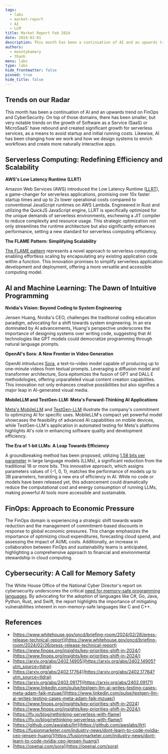 ```yaml
---
tags:
  - labs
  - market-report
  - AI
  - LLM
title: Market Report Feb 2024
date: 2024-03-01
description: This month has been a continuation of AI and an upwards trend on FinOps and CyberSecurity. On top of those domains, there has been smaller, but very notable trends on the growth of Software as a Service (SaaS) or MicroSaaS' have rebound and created significant growth for serverless services, as a means to avoid startup and initial running costs. Likewise, AI has been changing how we work and how we design systems to enrich workflows and create more naturally interactive apps.
authors:
  - monotykamary
  - thanh
menu: labs
type: labs
hide_frontmatter: false
pinned: true
hide_title: false
---
```


## Trends on our Radar
This month has been a continuation of AI and an upwards trend on FinOps and CyberSecurity. On top of those domains, there has been smaller, but very notable trends on the growth of Software as a Service (SaaS) or MicroSaaS' have rebound and created significant growth for serverless services, as a means to avoid startup and initial running costs. Likewise, AI has been changing how we work and how we design systems to enrich workflows and create more naturally interactive apps.

## Serverless Computing: Redefining Efficiency and Scalability
**AWS's Low Latency Runtime (LLRT)**

Amazon Web Services (AWS) introduced the Low Latency Runtime ([LLRT](https://github.com/awslabs/llrt)), a game-changer for serverless applications, promising over 10x faster startup times and up to 2x lower operational costs compared to conventional JavaScript runtimes on AWS Lambda. Engineered in Rust and utilizing the QuickJS JavaScript engine, LLRT is specifically optimized for the unique demands of serverless environments, eschewing a JIT compiler to reduce complexity and resource usage. This strategic optimization not only streamlines the runtime architecture but also significantly enhances performance, setting a new standard for serverless computing efficiency.  
  

**The FLAME Pattern: Simplifying Scalability**

[The FLAME pattern](https://fly.io/blog/rethinking-serverless-with-flame) represents a novel approach to serverless computing, enabling effortless scaling by encapsulating any existing application code within a function. This innovation promises to simplify serverless application development and deployment, offering a more versatile and accessible computing model.

  

## AI and Machine Learning: The Dawn of Intuitive Programming
**Nvidia's Vision: Beyond Coding to System Engineering**

Jensen Huang, Nvidia's CEO, challenges the traditional coding education paradigm, advocating for a shift towards system engineering. In an era dominated by AI advancements, Huang's perspective underscores the importance of designing systems over writing code, suggesting that AI technologies like GPT models could democratize programming through natural language prompts.  
  
**OpenAI's Sora: A New Frontier in Video Generation**  

OpenAI introduces [Sora](https://openai.com/sora), a text-to-video model capable of producing up to one-minute videos from textual prompts. Leveraging a diffusion model and transformer architecture, Sora epitomizes the fusion of GPT and DALL·E methodologies, offering unparalleled visual content creation capabilities. This innovation not only enhances creative possibilities but also signifies a major leap in AI-generated visual media.

**MobileLLM and TestGen-LLM: Meta's Forward-Thinking AI Applications**

[Meta's MobileLLM](https://arxiv.org/pdf/2402.14905.pdf) and [TestGen-LLM](https://www.linkedin.com/pulse/testgen-llm-ai-writes-testing-cases-meta-adam-faik-mzuae) illustrate the company's commitment to optimizing AI for specific uses. MobileLLM's compact yet powerful model showcases the feasibility of advanced AI capabilities on mobile devices, while TestGen-LLM's application in automated testing for Meta's platforms highlights AI's role in enhancing software quality and development efficiency.

**The Era of 1-bit LLMs: A Leap Towards Efficiency**

A groundbreaking method has been proposed, utilizing [1.58 bits per parameter](https://arxiv.org/abs/2402.17764) in large language models (LLMs), a significant reduction from the traditional 16 or more bits. This innovative approach, which assigns parameters values of {-1, 0, 1}, matches the performance of models up to 3B parameters, heralding a new era of efficiency in AI. While no code or models have been released yet, this advancement could dramatically reduce the computational cost and energy consumption of running LLMs, making powerful AI tools more accessible and sustainable.  
  

## FinOps: Approach to Economic Pressure
The FinOps domain is experiencing a strategic shift towards waste reduction and the management of commitment-based discounts in response to global economic pressures. This change emphasizes the importance of optimizing cloud expenditures, forecasting cloud spend, and assessing the impact of AI/ML costs. Additionally, an increase in collaboration between FinOps and sustainability teams is anticipated, highlighting a comprehensive approach to financial and environmental stewardship in cloud computing.

## Cybersecurity: A Call for Memory Safety
The White House Office of the National Cyber Director's report on cybersecurity underscores the critical [need for memory-safe programming languages](https://www.whitehouse.gov/oncd/briefing-room/2024/02/26/press-release-technical-report). By advocating for the adoption of languages like C#, Go, Java, Python, Rust, and Swift, the report highlights the importance of mitigating vulnerabilities inherent in non-memory-safe languages like C and C++.  
  

## References
- [https://www.whitehouse.gov/oncd/briefing-room/2024/02/26/press-release-technical-report](https://www.whitehouse.gov/oncd/briefing-room/2024/02/26/press-release-technical-report)
- [https://www.finops.org/insights/key-priorities-shift-in-2024/](https://www.finops.org/insights/key-priorities-shift-in-2024/)
- [https://arxiv.org/abs/2402.14905](https://arxiv.org/abs/2402.14905?utm_source=tldrai)
- [https://arxiv.org/abs/2402.17764](https://arxiv.org/abs/2402.17764?utm_source=tldrai)
- [https://arxiv.org/abs/2402.09171](https://arxiv.org/abs/2402.09171)
- [https://www.linkedin.com/pulse/testgen-llm-ai-writes-testing-cases-meta-adam-faik-mzuae/](https://www.linkedin.com/pulse/testgen-llm-ai-writes-testing-cases-meta-adam-faik-mzuae/)
- [https://www.finops.org/insights/key-priorities-shift-in-2024](https://www.finops.org/insights/key-priorities-shift-in-2024/)
- [https://fly.io/blog/rethinking-serverless-with-flame](https://fly.io/blog/rethinking-serverless-with-flame/)
- [https://github.com/awslabs/llrt](https://github.com/awslabs/llrt)
- [https://fusionmarketer.com/industry-news/dont-learn-to-code-nvidia-ceo-jensen-huang/](https://fusionmarketer.com/industry-news/dont-learn-to-code-nvidia-ceo-jensen-huang/)
- [https://openai.com/sora](https://openai.com/sora)